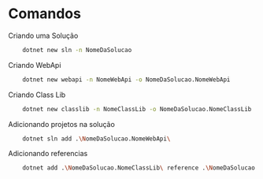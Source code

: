 # Comandos

Criando uma Solução
```bash
    dotnet new sln -n NomeDaSolucao
```

Criando WebApi 
```bash
    dotnet new webapi -n NomeWebApi -o NomeDaSolucao.NomeWebApi
```

Criando Class Lib
```bash
    dotnet new classlib -n NomeClassLib -o NomeDaSolucao.NomeClassLib
```

Adicionando projetos na solução
```bash
    dotnet sln add .\NomeDaSolucao.NomeWebApi\
```

Adicionando referencias 
```bash
    dotnet add .\NomeDaSolucao.NomeClassLib\ reference .\NomeDaSolucao.NomeOutraClassLib\
```
